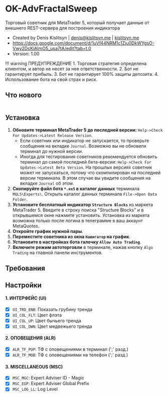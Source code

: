# OK-AdvFractalSweep
Торговый советник для MetaTrader 5, который получает данные от внешнего REST-сервера для построения индикатора

* Created by Denis Kislitsyn | denis@kislitsyn.me | [kislitsyn.me](https://kislitsyn.me)
* https://docs.google.com/document/d/1uVf44NRM1c1Zju0DkWYgsO-Vwy2DcKiAImO5_usa7tA/edit?tab=t.0
* Version: 1.00

!!! warning ПРЕДУПРЕЖДЕНИЕ
    1. Торговая стратегия определена клиентом, и автор не несет за нее ответственности.
    2. Бот не гарантирует прибыль.
    3. Бот не гарантирует 100% защиты депозита.
    4. Использование бота на свой страх и риск.

## Что нового

```
```

## Установка

1. **Обновите терминал MetaTrader 5 до последней версии:** `Help->Check For Updates->Latest Release Version`. 
    - Если советник или индикатор не запускается, то проверьте сообщения на вкладке `Journal`. Возможно вы не обновили терминал до нужной версии.
    - Иногда для тестирования советников рекомендуется обновить терминал до самой последней бета-версии: `Help->Check For Updates->Latest Beta Version`. На прошлых версиях советник может не запускаться, потому что скомпилирован на последней версии терминала. В этом случае вы увидите сообщения на вкладке `Journal` об этом.
2. **Скопируйте файл бота `*.ex5` в каталог данных** терминала `MQL5\Experts\`. Открыть каталог данных терминала `File->Open Data Folder`.
3. **Установите бесплатный индикатор `Structure Blocks`** из маркета MetaTrader 5. Введите в строку поиска "Structure Blocks" и в открывшемся окне нажмите установить. Установка из маркета возможна только после логина в телеграмме в ваш аккаунт MetaQuotes.
8. **Откройте график нужной пары**.
9. **Переместите советника из окна `Навигатор` на график**.
10. **Установите в настройках бота галочку `Allow Auto Trading`**.
11. **Включите режим автоторговли** в терминале, нажав кнопку `Algo Trading` на главной панели инструментов.

## Требования


## Настройки



#### 1. ИНТЕРФЕЙС (UI)
- [x] `UI_TRD_ENB`: Показать грубину тренда
- [x] `UI_COL_FLT`: Цвет флэта
- [x] `UI_COL_UP`: Цвет бычьего тренда
- [x] `UI_COL_DWN`: Цвет медвежьего тренда

#### 2. ОПОВЕЩЕНИЯ (ALR)
- [x] `ALR_TF_PUP`: ТФ с оповещениями в терминал (';' разд.)
- [x] `ALR_TF_MOB`: ТФ с оповещениями на телефон (';' разд.)
       
#### 3. MISCELLANEOUS (MSC)
- [x] `MSC_MGC`: Expert Adviser ID - Magic
- [x] `MSC_EGP`: Expert Adviser Global Prefix
- [x] `MSC_LOG_LL`: Log Level